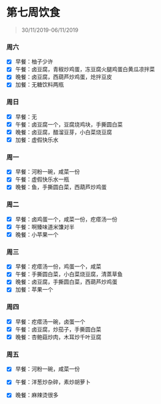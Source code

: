# 第七周饮食

>30/11/2019-06/11/2019

### 周六

- [x] 早餐：柚子少许
- [x] 午餐：卤豆腐，青椒炒鸡蛋，冻豆腐火腿鸡蛋白黄瓜凉拌菜
- [x] 晚餐：卤豆腐，西葫芦炒鸡蛋，炝拌豆皮
- [x] 加餐：无糖饮料两瓶

### 周日

- [x] 早餐：无
- [x] 午餐：卤豆腐一个，豆腐烧鸡块，手撕圆白菜
- [x] 晚餐：卤豆腐，醋溜豆芽，小白菜烧豆腐
- [x] 加餐：虚假快乐水

### 周一

- [x] 早餐：河粉一碗，咸菜一份
- [x] 午餐：虚假快乐水一瓶
- [x] 晚餐：鱼，手撕圆白菜，西葫芦炒鸡蛋

### 周二

- [x] 早餐：卤鸡蛋一个，咸菜一份，疙瘩汤一份
- [x] 午餐：啊臻味道米馕对半
- [x] 晚餐：小苹果一个

### 周三

- [x] 早餐：疙瘩汤一份，鸡蛋一个，咸菜
- [x] 午餐：手撕圆白菜，小白菜烧豆腐，清蒸草鱼
- [x] 晚餐：卤豆腐，手撕圆白菜，西葫芦炒鸡蛋
- [x] 加餐：苹果一个

### 周四

- [x] 早餐：疙瘩汤一碗，卤蛋一个
- [x] 午餐：卤豆腐，炒茄子，手撕圆白菜
- [x] 晚餐：杏鲍菇炒肉，木耳炒千叶豆腐

### 周五

- [x] 早餐：河粉一碗，咸菜一份

- [x] 午餐：洋葱炒杂碎，素炒胡萝卜

- [x] 晚餐：麻辣烫很多

  

